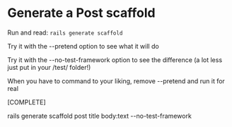 # Generate a Post scaffold

Run and read: `rails generate scaffold`

Try it with the --pretend option to see what it will do

Try it with the --no-test-framework option to see the difference (a lot less just put in your /test/ folder!)

When you have to command to your liking, remove --pretend and run it for real

[COMPLETE]

rails generate scaffold post title body:text --no-test-framework
